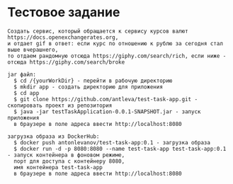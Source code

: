 # Тестовое задание
    Создать сервис, который обращается к сервису курсов валют https://docs.openexchangerates.org,
    и отдает gif в ответ: если курс по отношению к рублю за сегодня стал выше вчерашнего, 
    то отдаем рандомную отсюда https://giphy.com/search/rich, если ниже - отсюда https://giphy.com/search/broke
    
    jar файл:
      $ cd /{yourWorkDir} - перейти в рабочую директорию
      $ mkdir app - создать директорию для приложения
      $ cd app
      $ git clone https://github.com/antleva/test-task-app.git - скопировать проект из репозитория
      $ java -jar testTaskApplication-0.0.1-SNAPSHOT.jar - запуск приложения
      в браузере в поле адреса ввести http://localhost:8080
   
    загрузка образа из DockerHub:
      $ docker push antonlevanov/test-task-app:0.1 - загрузка образа
      $ docker run -d -p 8080:8080 --name test-task-app test-task-app:0.1 - запуск контейнера в фоновом режиме, 
      порт для доступа с контейнеру 8080, 
      имя контейнера test-task-app
      в браузере в поле адреса ввести http://localhost:8080
